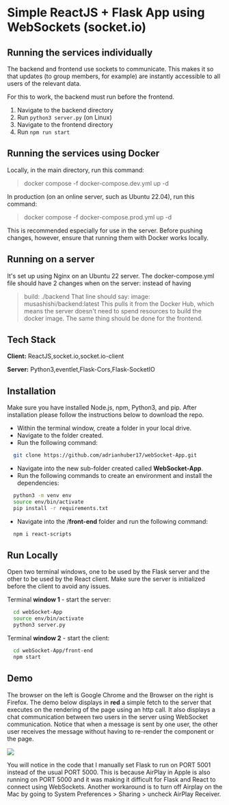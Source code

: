 # Simple ReactJS + Flask App using WebSockets (socket.io)
## Running the services individually
The backend and frontend use sockets to communicate. This makes it so that updates (to group members, for example) are instantly accessible to all users of the relevant data. 

For this to work, the backend must run before the frontend. 

1. Navigate to the backend directory
2. Run `python3 server.py` (on Linux)
3. Navigate to the frontend directory
4. Run `npm run start`

## Running the services using Docker
Locally, in the main directory, run this command:
> docker compose -f docker-compose.dev.yml up -d

In production (on an online server, such as Ubuntu 22.04), run this command:
> docker compose -f docker-compose.prod.yml up -d

This is recommended especially for use in the server. Before pushing changes, however, ensure that running them with Docker works locally.

## Running on a server
It's set up using Nginx on an Ubuntu 22 server. The docker-compose.yml file should have 2 changes when on the server: instead of having
> build: ./backend
That line should say:
> image: musashishi/backend:latest
This pulls it from the Docker Hub, which means the server doesn't need to spend resources to build the docker image. The same thing should be done for the frontend.

## Tech Stack

**Client:** ReactJS,socket.io,socket.io-client

**Server:** Python3,eventlet,Flask-Cors,Flask-SocketIO

## Installation

Make sure you have installed Node.js, npm, Python3, and pip.
After installation please follow the instructions below to download the repo.

- Within the terminal window, create a folder in your local drive.
- Navigate to the folder created.
- Run the following command:

```bash
  git clone https://github.com/adrianhuber17/webSocket-App.git
```

- Navigate into the new sub-folder created called **WebSocket-App**.
- Run the following commands to create an environment and install the dependencies:

```bash
  python3 -m venv env
  source env/bin/activate
  pip install -r requirements.txt
```

- Navigate into the /**front-end** folder and run the following command:

```bash
  npm i react-scripts
```

## Run Locally

Open two terminal windows, one to be used by the Flask server and the other
to be used by the React client.
Make sure the server is initialized before the client to avoid any issues.

Terminal **window 1** - start the server:

```bash
  cd webSocket-App
  source env/bin/activate
  python3 server.py
```

Terminal **window 2** - start the client:

```bash
  cd webSocket-App/front-end
  npm start
```

## Demo

The browser on the left is Google Chrome and the Browser on the right is Firefox.
The demo below displays in **red** a simple fetch to the server that executes on the rendering of the page using an http call.
It also displays a chat communication between two users in the server using WebSocket communication. Notice that when a message is sent by one
user, the other user receives the message without having to re-render the component or the page.

![](/applicationDemo.gif)

You will notice in the code that I manually set Flask to run on PORT 5001 instead of the usual PORT 5000.
This is because AirPlay in Apple is also running on PORT 5000 and it was making it difficult for Flask and React to connect
using WebSockets.
Another workaround is to turn off Airplay on the Mac by going to System Preferences > Sharing > uncheck AirPlay Receiver.
